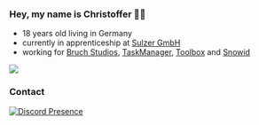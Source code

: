 ### Hey, my name is Christoffer 👨‍💻

- 18 years old living in Germany
- currently in apprenticeship at [Sulzer GmbH](https://www.sulzer.de/)
- working for [Bruch Studios](https://bruchstudios.de/), [TaskManager](https://tskmngr.com), [Toolbox](https://randomtools.de) and [Snowid](https://www.instagram.com/mc_snowid/)

![](http://github-profile-summary-cards.vercel.app/api/cards/profile-details?username=ChristofferZinke&theme=algolia)

### Contact
[![Discord Presence](https://lanyard.cnrad.dev/api/441450549552873473)](https://discord.com/users/441450549552873473)  
